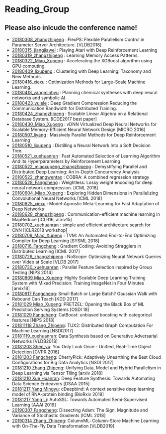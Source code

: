 # Reading_Group
## Please also inlcude the conference name!
* [20180308_zhangzhipeng](https://github.com/DMALab/Reading_Group/blob/master/slides/20180308_Zhipeng_FlexPS.pptx) : FlexPS: Flexible Parallelism Control in Parameter Server
  Architecture. [VLDB2018]
* [20180315_jiangjiawei](https://github.com/DMALab/Reading_Group/blob/master/slides/20180315_Jiawei_DQN.pptx) : Playing Atari with Deep Reinforcement Learning 
* [20180319_zhangzhipeng](https://github.com/DMALab/Reading_Group/blob/master/slides/20180319_Zhipeng_LearnMemoryAccessPattern.pptx) : Learning Memory Access Patterns.
* [20180322_Miao_Xupeng](https://github.com/DMALab/Reading_Group/blob/master/slides/20180322_miaoxupeng_AccelerateXgboostOnGPU.pdf) : Accelerating the XGBoost algorithm using GPU computing.
* [20180409_lixupeng](https://github.com/DMALab/Reading_Group/blob/master/slides/20180409_Xupeng_clusteringNN.pptx) : Clustering with Deep Learning: Taxonomy and New Methods.
* [20180416_xiexu](https://github.com/DMALab/Reading_Group/blob/master/slides/20180416_Xu_sgd.pptx) : Optimization Methods for Large-Scale Machine Learning.
* [20180418_yangminhyu](https://github.com/DMALab/Reading_Group/blob/master/slides/20180418_MingYu.pptx) : Planning chemical syntheses with deep neural networks and symbolic AI.
* [20180423_yulele](https://github.com/DMALab/Reading_Group/blob/master/slides/20180423_Lele_DGC.pptx) : 
  Deep Gradient Compression:Reducing the Communication Bandwidth for Distributed Training.
* [20180424_zhangzhipeng](https://github.com/DMALab/Reading_Group/blob/master/slides/20180424_Zhipeng_SLAonRDB.pptx) : Scalable Linear Algebra on a Relational Database System. [ICDE2017 best paper]
* [20180430_Miao_Xupeng](https://github.com/DMALab/Reading_Group/blob/master/slides/20180430_Miaoxupeng.pdf) : vDNN Virtualized Deep Neural Networks for Scalable Memory-Efficient Neural Network Design [MICRO 2016]
* [20180507_liyang](https://github.com/DMALab/Reading_Group/blob/master/slides/20180507_Liyang_Gorila.pdf) : Massively Parallel Methods for Deep Reinforcement Learning
* [20180510_lixupeng](https://github.com/DMALab/Reading_Group/blob/master/slides/20180510_Li_Xupeng_distillation.pptx) : Distilling a Neural Network Into a Soft Decision Tree.
* [20180521_xuehuanran](https://github.com/DMALab/Reading_Group/blob/master/slides/20180521_Huanran.pptx) : Fast Automated Selection of Learning Algorithm And its Hyperparameters by Reinforcement Learning
* [20180522_miaoxupeng_zhangzhipeng](https://github.com/DMALab/Reading_Group/blob/master/slides/20180522_Miao_Xupeng_Zhang_Zhipeng_distdl.pptx) : Demystifying Parallel and Distributed Deep Learning: An In-Depth Concurrency Analysis 
* [20180522_zhangwentao](https://github.com/DMALab/Reading_Group/blob/master/slides/20180524_Zhang_wentao.pptx) : COBRA: A combined regression strategy
* [20180528_Fangcheng](https://github.com/DMALab/Reading_Group/blob/master/slides/20180528_Fangcheng_Weightless.pptx) : Weightless: Lossy weight encoding for deep neural network compression. [ICML 2018]
* [20180604_Miao_Xupeng](https://github.com/DMALab/Reading_Group/blob/master/slides/20180604_Miao_Xupeng.pptx) : Exploring Hidden Dimensions in Parallelizing Convolutional Neural Networks  [ICML 2018]
* [20180625_xiexu](https://github.com/DMALab/Reading_Group/blob/master/slides/20180625_Xiexu.pptx) : Model-Agnostic Meta-Learning for Fast Adaptation of Deep Networks
* [20180628_zhangzhipeng](https://github.com/DMALab/Reading_Group/blob/master/slides/20180628_Zhang_Zhipeng.pptx) : Communication-efficient machine learning in MapReduce [ICLR16, arxiv15]
* [20180702_xuehuanran](https://github.com/DMALab/Reading_Group/blob/master/slides/20180702_Huanran.pdf) : simple and efficient architecture search for CNN [ICLR2018 workshop]
* [20180709_Miao_Xupeng](https://github.com/DMALab/Reading_Group/blob/master/slides/20180709_Miao_Xupeng.pdf) : TVM: An Automated End-to-End Optimizing Compiler for Deep Learning [SYSML 2018]
* [20180716_Fangcheng](https://github.com/DMALab/Reading_Group/blob/master/slides/20180716_Fangcheng.pptx) : Gradient Coding: Avoiding Stragglers in Distributed Learning [ICML 2017]
* [20180726_zhangzhipeng](https://github.com/DMALab/Reading_Group/blob/master/slides/20180726_zhangzhipeng.pdf) : NoScope: Optimizing Neural Network Queries over Video at Scale [VLDB 2017]
* [20180730_xuehuanran](https://github.com/DMALab/Reading_Group/blob/master/slides/20180730_Huanran.pptx) : Parallel Feature Selection inspired by Group Testing [NIPS 2014]
* [20180809 Miao_Xupeng](https://github.com/DMALab/Reading_Group/blob/master/slides/20180809_Miao_Xupeng.pdf): Highly Scalable Deep Learning Training System with Mixed Precision: Training ImageNet in Four Minutes [arvix18]
* [20180917 Fangcheng](https://github.com/DMALab/Reading_Group/blob/master/slides/20180917_Fangcheng.pdf): Small Batch or Large Batch? Gaussian Walk with Rebound Can Teach [KDD 2017]
* [20181029 Miao_Xupeng](https://github.com/DMALab/Reading_Group/blob/master/slides/20181029_Miao_Xupeng.pdf): PRETZEL: Opening the Black Box of ML Prediction Serving Systems [OSDI 18]
* [20181029 Fangcheng](https://github.com/DMALab/Reading_Group/blob/master/slides/20181029_Fangcheng.pdf): CatBoost: unbiased boosting with categorical features [NIPS 2018]
* [201811118 Zhang_Zhipeng](https://github.com/DMALab/Reading_Group/blob/master/slides/20181118_Zhang_Zhipeng.pdf): TUX2: Distributed Graph Computation For Machine Learning [NSDI2017]
* [20181119_xuehuanran](https://github.com/DMALab/Reading_Group/blob/master/slides/20181119_Huanran.pptx): Data Synthesis based on Generative Adversarial Networks [VLDB2018]
* [20181203 Shen_yu](https://github.com/DMALab/Reading_Group/blob/master/slides/20181203_Shen_Yu.pdf): You Only Look Once - Unified, Real-Time Object Detection [CVPR 2016]
* [20181203 Fangcheng](https://github.com/DMALab/Reading_Group/blob/master/slides/20181203_Fangcheng.pdf): CherryPick: Adaptively Unearthing the Best Cloud Configurations for Big Data Analytics [NSDI 2017]
* [20181210 Zhang Zhipeng](https://github.com/DMALab/Reading_Group/blob/master/slides/20181210_Zhang_Zhipeng.pdf): Unifying Data, Model and Hybrid Parallelism in Deep Learning via Tensor Tiling [arxiv 2018]
* [20181210 Xue Huanran](https://github.com/DMALab/Reading_Group/blob/master/slides/20181210_Huanran.pdf): Deep Feature Synthesis: Towards Automating Data Science Endeavors [DSAA 2015]
* [20181217 Yang Mingyu](https://github.com/DMALab/Reading_Group/blob/master/slides/20181217_Yang_Mingyu.pdf): cDeepbind: A context sensitive deep learning model of RNA-protein binding [BioRxiv 2018]
* [20181217 Yang Li](https://github.com/DMALab/Reading_Group/blob/master/slides/20181217_Yang_Li.pdf): AutoSSL: Towards Automated Semi-Supervised Learning [AAAI 2019]
*  [20190307 Fangcheng](https://github.com/DMALab/Reading_Group/blob/master/slides/20190307_Fangcheng.pdf): Dissecting Adam: The Sign, Magnitude and Variance of Stochastic Gradients [ICML 2018]
*  [20190314 Zhang_Zhipeng](https://github.com/DMALab/Reading_Group/blob/master/slides/20190314_Zhang_Zhipeng.pdf): ColumnML: Column-Store Machine Learning with On-The-Fly Data Transformation [VLDB2019]